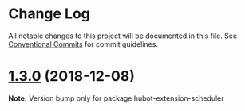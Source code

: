 # Change Log

All notable changes to this project will be documented in this file.
See [Conventional Commits](https://conventionalcommits.org) for commit guidelines.

# [1.3.0](https://github.com/rymizuki/hubot-mizubo/compare/v1.2.0...v1.3.0) (2018-12-08)

**Note:** Version bump only for package hubot-extension-scheduler
